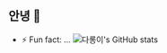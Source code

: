 ## 안녕 👋

<!--
**ryu-hyun-woo/ryu-hyun-woo** is a ✨ _special_ ✨ repository because its `README.md` (this file) appears on your GitHub profile.

Here are some ideas to get you started:

- 🔭 I’m currently working on ...
- 🌱 I’m currently learning ...
- 👯 I’m looking to collaborate on ...
- 🤔 I’m looking for help with ...
- 💬 Ask me about ...
- 📫 How to reach me: ...
- 😄 Pronouns: ...
- ⚡ Fun fact: ...
-->
- ⚡ Fun fact: ...
![다롱이's GitHub stats](https://github-readme-stats.vercel.app/api?username=ryu-hyun-woo&theme=dark&show_icons=true)
